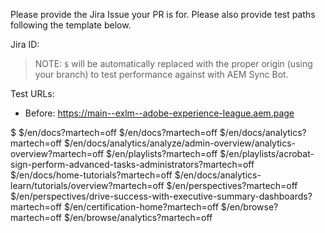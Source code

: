 Please provide the Jira Issue your PR is for.
Please also provide test paths following the template below.

Jira ID:

> NOTE: `$` will be automatically replaced with the proper origin (using your branch) to test performance against with AEM Sync Bot.

Test URLs:

- Before: https://main--exlm--adobe-experience-league.aem.page

$
$/en/docs?martech=off
$/en/docs?martech=off
$/en/docs/analytics?martech=off
$/en/docs/analytics/analyze/admin-overview/analytics-overview?martech=off
$/en/playlists?martech=off
$/en/playlists/acrobat-sign-perform-advanced-tasks-administrators?martech=off
$/en/docs/home-tutorials?martech=off
$/en/docs/analytics-learn/tutorials/overview?martech=off
$/en/perspectives?martech=off
$/en/perspectives/drive-success-with-executive-summary-dashboards?martech=off
$/en/certification-home?martech=off
$/en/browse?martech=off
$/en/browse/analytics?martech=off

